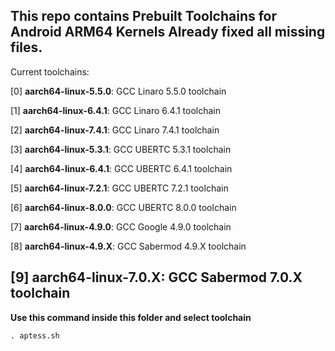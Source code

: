 This repo contains Prebuilt Toolchains for Android ARM64 Kernels
Already fixed all missing files.
-----------------------------------------

Current toolchains:

[0] **aarch64-linux-5.5.0**: GCC Linaro 5.5.0 toolchain

[1] **aarch64-linux-6.4.1**: GCC Linaro 6.4.1 toolchain

[2] **aarch64-linux-7.4.1**: GCC Linaro 7.4.1 toolchain

[3] **aarch64-linux-5.3.1**: GCC UBERTC 5.3.1 toolchain

[4] **aarch64-linux-6.4.1**: GCC UBERTC 6.4.1 toolchain

[5] **aarch64-linux-7.2.1**: GCC UBERTC 7.2.1 toolchain

[6] **aarch64-linux-8.0.0**: GCC UBERTC 8.0.0 toolchain

[7] **aarch64-linux-4.9.0**: GCC Google 4.9.0 toolchain

[8] **aarch64-linux-4.9.X**: GCC Sabermod 4.9.X toolchain

[9] **aarch64-linux-7.0.X**: GCC Sabermod 7.0.X toolchain
-----------------------------------------

**Use this command inside this folder and select toolchain**
```
. aptess.sh
```
